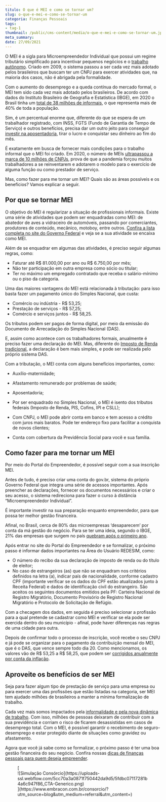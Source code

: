 ```yaml
---
titulo: O que é MEI e como se tornar um?
slug: o-que-e-mei-e-como-se-tornar-um
categoria: Finanças Pessoais
tags:
- tag-1
thumbnail: /public/cms-content/media/o-que-e-mei-e-como-se-tornar-um.jpg
meta_summary: 
date: 27/09/2021
---
```

O MEI é a sigla para Microempreendedor Individual que possui um regime tributário simplificado para incentivar pequenos negócios e o [trabalho autônomo](https://www.embracon.com.br/blog/consorcio-para-autonomos-e-profissionais-liberais). Criado em 2009, o sistema passou a ser cada vez mais adotado pelos brasileiros que buscam ter um CNPJ para exercer atividades que, na maioria dos casos, não é abrigada pela formalidade.

Com o aumento do desemprego e a queda contínua do mercado formal, o MEI tem sido cada vez mais adotado pelos brasileiros. De acordo com dados do Instituto Brasileiro de Geografia e Estatística (IBGE), em 2020 o Brasil tinha um [total de 38 milhões de informais](https://agenciabrasil.ebc.com.br/economia/noticia/2020-03/informalidade-cai-mas-atinge-38-milhoes-de-trabalhadores), o que representa mais de 40% de toda a população.

Sim, é um percentual enorme que, diferente do que se espera de um trabalhador registrado, com INSS, FGTS (Fundo de Garantia de Tempo de Serviço) e outros benefícios, precisa dar um outro jeito para conseguir [investir na aposentadoria](https://www.embracon.com.br/blog/como-manter-as-financas-saudaveis-para-uma-aposentadoria-tranquila), tirar o lucro e conquistar seu dinheiro ao fim do mês.

É exatamente em busca de fornecer mais condições para o trabalho informal que o MEI foi criado. Em 2020, o número de MEIs [ultrapassou a marca de 10 milhões de CNPJs](https://g1.globo.com/economia/noticia/2020/04/27/numero-de-meis-no-pais-ultrapassa-a-marca-de-10-milhoes.ghtml), prova de que a pandemia forçou muitos trabalhadores a se reinventarem e adotarem o modelo para o exercício de alguma função ou como prestador de serviço.

Mas, como fazer para me tornar um MEI? Quais são as áreas possíveis e os benefícios? Vamos explicar a seguir.

Por que se tornar MEI 
----------------------

O objetivo do MEI é regularizar a situação de profissionais informais. Existe uma série de atividades que podem ser enquadradas como MEI: de abatedor de aves a vidraceiro de automóveis, passando por comerciantes, produtores de conteúdo, mecânico, motoboy, entre outros. [Confira a lista completa no site do Governo Federal](https://www.gov.br/empresas-e-negocios/pt-br/empreendedor/quero-ser-mei/atividades-permitidas) e veja se a sua atividade se encaixa como MEI.

Além de se enquadrar em algumas das atividades, é preciso seguir algumas regras, como:

- Faturar até R$ 81.000,00 por ano ou R$ 6.750,00 por mês;
- Não ter participação em outra empresa como sócio ou titular;
- Ter no máximo um empregado contratado que receba o salário-mínimo ou o piso da categoria.

Uma das maiores vantagens do MEI está relacionada à tributação: para isso basta fazer um pagamento único do Simples Nacional, que custa:

- Comércio ou indústria - R$ 53,25;
- Prestação de serviços - R$ 57,25;
- Comércio e serviços juntos - R$ 58,25.

Os tributos podem ser pagos de forma digital, por meio da emissão do Documento de Arrecadação do Simples Nacional (DAS).

E, assim como acontece com os trabalhadores formais, anualmente é preciso fazer uma declaração do MEI. Mas, diferente do [Imposto de Renda tradicional](https://www.embracon.com.br/blog/imposto-de-renda-2021-como-declarar-o-consorcio), a declaração é bem mais simples, e pode ser realizada pelo próprio sistema DAS.

Com a tributação, o MEI conta com alguns benefícios importantes, como:

- Auxílio-maternidade;
- Afastamento remunerado por problemas de saúde;
- Aposentadoria;
- Por ser enquadrado no Simples Nacional, o MEI é isento dos tributos federais (Imposto de Renda, PIS, Cofins, IPI e CSLL);

- Com CNPJ, o MEI pode abrir conta em banco e tem acesso a crédito com juros mais baratos. Pode ter endereço fixo para facilitar a conquista de novos clientes;
- Conta com cobertura da Previdência Social para você e sua família.

Como fazer para me tornar um MEI 
---------------------------------

Por meio do Portal do Empreendedor, é possível seguir com a sua inscrição MEI.

Antes de tudo, é preciso criar uma conta do gov.br, sistema do próprio Governo Federal que integra uma série de acessos importantes. Após preencher as declarações, fornecer os documentos necessários e criar o seu acesso, o sistema redireciona para fazer o curso à distância “Microempreendedor Individual”.

É importante investir na sua preparação enquanto empreendedor, para que possa ter melhor gestão financeira.

Afinal, no Brasil, cerca de 80% das microempresas ‘desaparecem’ por conta da má gestão do negócio. Para se ter uma ideia, segundo o IBGE, 21% das empresas que surgem no país [quebram após o primeiro ano](https://www.suno.com.br/noticias/ibge-empresas-quebram-apos-um-ano/).

Após entrar no site do Portal do Empreendedor e se formalizar, o próximo passo é informar dados importantes na Área do Usuário REDESIM, como:

- O número do recibo da sua declaração de imposto de renda ou do título de eleitor;
- No caso de estrangeiros (as) que não se enquadram nos critérios definidos na letra (a), indicar país de nacionalidade, conforme cadastro CPF (importante verificar se os dados do CPF estão atualizados junto à Receita Federal) e dados de identificação civil do estrangeiro. São aceitos os seguintes documentos emitidos pela PF: Carteira Nacional de Registro Migratório, Documento Provisório de Registro Nacional Migratório e Protocolo de Solicitação de Refúgio.

Com a checagem dos dados, em seguida é preciso selecionar a profissão para a qual pretende se cadastrar como MEI e verificar se ela pode ser exercida dentro do seu município - afinal, pode haver diferenças nas regras de uma cidade para outra.

Depois de confirmar todo o processo de inscrição, você recebe o seu CNPJ e já pode se organizar para o pagamento da contribuição mensal do MEI, que é o DAS, que vence sempre todo dia 20. Como mencionamos, os valores vão de R$ 53,25 a R$ 58,25, que podem ser [corrigidos anualmente por conta da inflação](https://www.embracon.com.br/blog/entenda-a-importancia-da-taxa-selic-e-da-inflacao).

Aproveite os benefícios de ser MEI 
-----------------------------------

Seja para fazer algum tipo de prestação de serviço para uma empresa ou para exercer uma das profissões que estão listadas na categoria, ser MEI tem ajudado milhões de brasileiros a manter a mínima formalização de trabalho.

Cada vez mais somos impactados pela [informalidade e pela nova dinâmica de trabalho](https://www.embracon.com.br/blog/caminhos-possiveis-para-recomecar-para-quem-perdeu-o-emprego-na-pandemia). Com isso, milhões de pessoas deixaram de contribuir com a sua previdência e corriam o risco de ficarem desassistidas em casos de desemprego total. Com o MEI, é possível garantir o recebimento de seguro-desemprego e estar protegido diante de situações como gravidez ou afastamento.

Agora que você já sabe como se formalizar, o próximo passo é ter uma boa gestão financeira do seu negócio. Confira nossas [dicas de finanças pessoais para quem deseja empreender](https://www.embracon.com.br/blog/aprenda-em-poucos-passos-como-empreender-na-crise).

<figure class="w-richtext-figure-type-image w-richtext-align-center">[<div>![Simulação Consórcio](https://uploads-ssl.webflow.com/5cc70a3a0871f750442da9d5/5fdbc07117281b4a6c947f86_CTA-Generico.png)</div>](https://www.embracon.com.br/consorcio/?utm_source=blog&utm_medium=referral&utm_content=)</figure>
